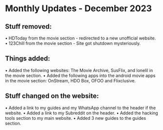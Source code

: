 # Monthly Updates - December 2023

## Stuff removed:

• HDToday from the movie section - redirected to a new unofficial website.
• 123Chill from the movie section - Site got shutdown mysteriously.

## Things added:

• Added the following websites: The Movie Archive, SusFlix, and lonelil in the movie section.
• Added the following apps into the android movie apps in the movie section: OnStream, HDO Box, OFOO and Flixclusive.

## Stuff changed on the website:

• Added a link to my guides and my WhatsApp channel to the header if the website.
• Added a link to my Subreddit on the header.
• Added the hacking tools section to my main website.
• Added 3 new guides to the guides section.

